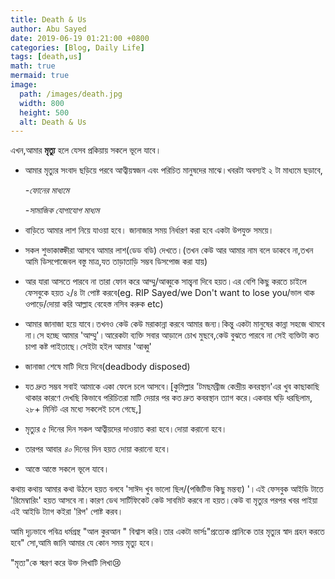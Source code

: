 ```yaml
---
title: Death & Us
author: Abu Sayed
date: 2019-06-19 01:21:00 +0800
categories: [Blog, Daily Life]
tags: [death,us]
math: true
mermaid: true
image:
  path: /images/death.jpg
  width: 800
  height: 500
  alt: Death & Us
---
```


এখন,আমার **মৃত্যু** হলে যেসব প্রকিয়ায় সকলে ভূলে যাবে।

- আমার মৃত্যুর সংবাদ ছড়িয়ে পরবে আত্বীয়স্বজন এবং পরিচিত মানুষদের মাঝে।খবরটা অবস্যই ২ টা মাধ্যমে ছড়াবে,

  *-ফোনের মাধ্যমে*

  *-সামাজিক যোগাযোগ মাধ্যম*

- বাড়িতে আমার লাশ নিয়ে যাওয়া হবে। জানাজার সময় নির্ধারণ করা হবে একটা উপযুক্ত সময়ে।

- সকল শুভাকাঙ্ক্ষীরা আসবে আমার লাশ(ডেড বডি) দেখতে।(তখন কেউ আর আমার নাম বলে ডাকবে না,তখন আমি ডিসপোজেবল বস্তু মাত্র,যত তাড়াতাড়ি সম্ভব ডিসপোজ করা যায়)

- আর যারা আসতে পারবে না তারা ফোন করে আম্মু/আব্বুকে সান্ত্বনা দিবে হয়ত।এর বেশি কিছু করতে চাইলে ফেসবুকে হয়ত ২/৪ টা পোষ্ট করবে(eg. RIP Sayed/we Don't want to lose you/ভাল থাক ওপাড়ে/দোয়া করি আল্লাহ বেহেস্ত নসিব করুক etc)

- আমার জানাজা হয়ে যাবে।তখনও কেউ কেউ মরাকান্না করবে আমার জন্য।কিন্তু একটা মানুষের কান্না সহজে থামবে না।সে হচ্ছে আমার 'আম্মু'।আরেকটা ব্যক্তি সবার আড়ালে চোখ মুছবে,কেউ বুঝতে পারবে না সেই ব্যক্তিটা কত চাপা কষ্ট পাইতাছে।সেইটা হইল আমার 'আব্বু'

- জানাজা শেষে মাটি দিয়ে দিবে(deadbody disposed)

- যত দ্রুত সম্ভব সবাই আমাকে একা ফেলে চলে আসবে।[কুমিল্লার 'টমছমব্রীজ কেন্দ্রীয় কবরস্থান'এর খুব কাছাকাছি থাকার কারণে দেখছি কিভাবে পরিচিতরা মাটি দেয়ার পর কত দ্রুত কবরস্থান ত্যাগ করে।একবার ঘড়ি ধরছিলাম, ২৮+ মিনিট এর মধ্যে সকলেই চলে গেছে,]

- মৃত্যুর ৫ দিনের দিন সকল আত্বীয়দের দাওয়াত করা হবে।দোয়া করানো হবে।

- তারপর আবার *৪০* দিনের দিন হয়ত দোয়া করানো হবে।

- আস্তে আস্তে সকলে ভূলে যাবে।

কথায় কথায় আমার কথা উঠলে হয়ত বলবে 'সাঈদ খুব ভালো ছিল/(পজিটিভ কিছু মন্তব্য) '।এই ফেসবুক আইডি টাতে 'রিমেম্বারিং' হয়ত আসবে না।কারণ ডেথ সার্টিফিকেট কেউ সাবমিট করবে না হয়ত।কেউ বা মৃত্যুর পরপর খবর পাইয়া এই আইডি ট্যাগ কইরা 'রিপ' পোষ্ট করব।

আমি দৃঢ়ভাবে পবিত্র ধর্মগ্রন্থ "আল কুরআন " বিশ্বাস করি।তার একটা ভার্সঃ"প্রত্যেক প্রানিকে তার মৃত্যুর স্বাদ গ্রহন করতে হবে"
সো,আমি জানি আমার যে কোন সময় মৃত্যু হবে।

"মৃত্য"কে স্মরণ করে উক্ত লিখাটি লিখা😢
